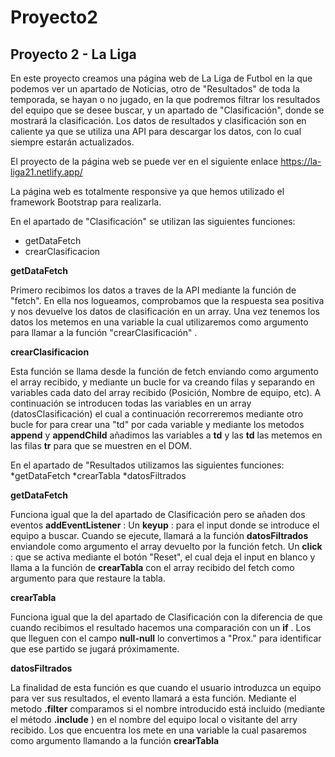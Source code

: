 # Proyecto2
## Proyecto 2 - La Liga

En este proyecto creamos una página web de La Liga de Futbol en la que podemos ver un apartado de Noticias, otro de "Resultados" de toda la temporada, se hayan o no jugado, en la que podremos filtrar los resultados del equipo que se desee buscar, y un apartado de "Clasificación", donde se mostrará la clasificación. Los datos de resultados y clasificación son en caliente ya que se utiliza una API para descargar los datos, con lo cual siempre estarán actualizados.

El proyecto de la página web se puede ver en el siguiente enlace https://la-liga21.netlify.app/

La página web es totalmente responsive ya que hemos utilizado el framework Bootstrap para realizarla.

En el apartado de "Clasificación" se utilizan las siguientes funciones:
* getDataFetch
* crearClasificacion

**getDataFetch**

Primero recibimos los datos a traves de la API mediante la función de "fetch". En ella nos logueamos, comprobamos que la respuesta sea positiva y nos devuelve los datos de clasificación en un array. Una vez tenemos los datos los metemos en una variable la cual utilizaremos como argumento para llamar a la función "crearClasificación" .

**crearClasificacion**

Esta función se llama desde la función de fetch enviando como argumento el array recibido, y mediante un bucle for va creando filas y separando en variables cada dato del array recibido (Posición, Nombre de equipo, etc). A continuación se introducen todas las variables en un array (datosClasificación) el cual a continuación recorreremos mediante otro bucle for para crear una "td" por cada variable y mediante los metodos __append__ y __appendChild__ añadimos las variables a __td__ y las __td__ las metemos en las filas __tr__ para que se muestren en el DOM.


En el apartado de "Resultados utilizamos las siguientes funciones:
*getDataFetch
*crearTabla
*datosFiltrados

**getDataFetch**

Funciona igual que la del apartado de Clasificación pero se añaden dos eventos __addEventListener__ : 
Un __keyup__ : para el input donde se introduce el equipo a buscar. Cuando se ejecute, llamará a la función __datosFiltrados__ enviandole como argumento el array devuelto por la función fetch.
Un __click__ : que se activa mediante el botón "Reset", el cual deja el input en blanco y llama a la función de __crearTabla__ con el array recibido del fetch como argumento para que restaure la tabla.

**crearTabla**

Funciona igual que la del apartado de Clasificación con la diferencia de que cuando recibimos el resultado hacemos una comparación con un __if__ . Los que lleguen con el campo __null-null__ lo convertimos a "Prox." para identificar que ese partido se jugará próximamente.

**datosFiltrados**

La finalidad de esta función es que cuando el usuario introduzca un equipo para ver sus resultados, el evento llamará a esta función. 
Mediante el metodo __.filter__ comparamos si el nombre introducido está incluido (mediante el método __.include__ ) en el nombre del equipo local o visitante del arry recibido. Los que encuentra los mete en una variable la cual pasaremos como argumento llamando a la función __crearTabla__









